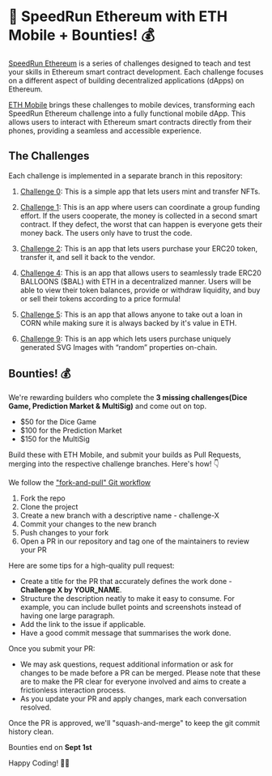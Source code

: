 # 🚀 SpeedRun Ethereum with ETH Mobile + Bounties! 💰

[SpeedRun Ethereum](https://speedrunethereum.com) is a series of challenges designed to teach and test your skills in Ethereum smart contract development. Each challenge focuses on a different aspect of building decentralized applications (dApps) on Ethereum.

[ETH Mobile](https://ethmobile.io) brings these challenges to mobile devices, transforming each SpeedRun Ethereum challenge into a fully functional mobile dApp. This allows users to interact with Ethereum smart contracts directly from their phones, providing a seamless and accessible experience.

## The Challenges

Each challenge is implemented in a separate branch in this repository:

1. [Challenge 0](https://github.com/dewdrip/speedrunethmobile/tree/challenge-0-simple-nft): This is a simple app that lets users mint and transfer NFTs.

2. [Challenge 1](https://github.com/dewdrip/eth-mobile/tree/challenge-1-decentralized-staking): This is an app where users can coordinate a group funding effort. If the users cooperate, the money is collected in a second smart contract. If they defect, the worst that can happen is everyone gets their money back. The users only have to trust the code.

3. [Challenge 2](https://github.com/dewdrip/speedrunethmobile/tree/challenge-2-token-vendor): This is an app that lets users purchase your ERC20 token, transfer it, and sell it back to the vendor.

4. [Challenge 4](https://github.com/dewdrip/speedrunethmobile/tree/challenge-4-dex): This is an app that allows users to seamlessly trade ERC20 BALLOONS ($BAL) with ETH in a decentralized manner. Users will be able to view their token balances, provide or withdraw liquidity, and buy or sell their tokens according to a price formula!

5. [Challenge 5](https://github.com/dewdrip/speedrunethmobile/tree/challenge-5-over-collateralized-lending): This is an app that allows anyone to take out a loan in CORN while making sure it is always backed by it's value in ETH.

6. [Challenge 9](https://github.com/dewdrip/speedrunethmobile/tree/challenge-9-svg-nft): This is an app which lets users purchase uniquely generated SVG Images with “random” properties on-chain.

## Bounties! 💰

We're rewarding builders who complete the **3 missing challenges(Dice Game, Prediction Market & MultiSig)** and come out on top.

- $50 for the Dice Game
- $100 for the Prediction Market
- $150 for the MultiSig

Build these with ETH Mobile, and submit your builds as Pull Requests, merging into the respective challenge branches. Here's how! 👇

We follow the ["fork-and-pull" Git workflow](https://github.com/susam/gitpr)

1. Fork the repo
2. Clone the project
3. Create a new branch with a descriptive name - challenge-X
4. Commit your changes to the new branch
5. Push changes to your fork
6. Open a PR in our repository and tag one of the maintainers to review your PR

Here are some tips for a high-quality pull request:

- Create a title for the PR that accurately defines the work done - **Challenge X by YOUR_NAME**.
- Structure the description neatly to make it easy to consume. For example, you can include bullet points and screenshots instead of having one large paragraph.
- Add the link to the issue if applicable.
- Have a good commit message that summarises the work done.

Once you submit your PR:

- We may ask questions, request additional information or ask for changes to be made before a PR can be merged. Please note that these are to make the PR clear for everyone involved and aims to create a frictionless interaction process.
- As you update your PR and apply changes, mark each conversation resolved.

Once the PR is approved, we'll "squash-and-merge" to keep the git commit history clean.

Bounties end on **Sept 1st**

Happy Coding! 👨‍💻
